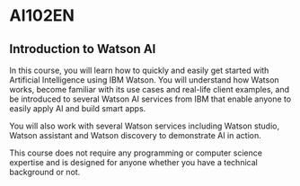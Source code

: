 # AI102EN
## Introduction to Watson AI

In this course, you will learn how to quickly and easily get started with Artificial Intelligence using IBM Watson. You will understand how Watson works, become familiar with its use cases and real-life client examples, and be introduced to several Watson AI services from IBM that enable anyone to easily apply AI and build smart apps.

You will also work with several Watson services including Watson studio, Watson assistant and Watson discovery to demonstrate AI in action.

This course does not require any programming or computer science expertise and is designed for anyone whether you have a technical background or not.

